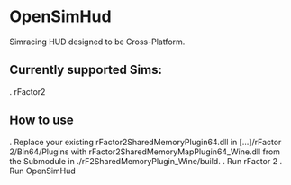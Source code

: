 # OpenSimHud
Simracing HUD designed to be Cross-Platform.

## Currently supported Sims:
. rFactor2

## How to use
. Replace your existing rFactor2SharedMemoryPlugin64.dll in [...]/rFactor 2/Bin64/Plugins with rFactor2SharedMemoryMapPlugin64_Wine.dll from the Submodule in ./rF2SharedMemoryPlugin_Wine/build.
. Run rFactor 2
. Run OpenSimHud
